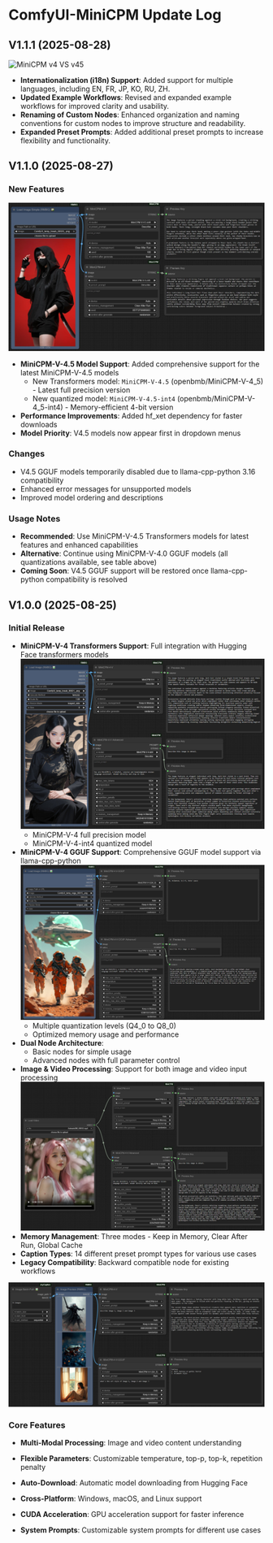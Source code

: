 # ComfyUI-MiniCPM Update Log
## V1.1.1 (2025-08-28)
![MiniCPM v4 VS v45](https://github.com/user-attachments/assets/ad47e274-2a03-4fda-a7b2-7fa60825eb1e)
- **Internationalization (i18n) Support**: Added support for multiple languages, including EN, FR, JP, KO, RU, ZH.
- **Updated Example Workflows**: Revised and expanded example workflows for improved clarity and usability.
- **Renaming of Custom Nodes**: Enhanced organization and naming conventions for custom nodes to improve structure and readability.
- **Expanded Preset Prompts**: Added additional preset prompts to increase flexibility and functionality.
## V1.1.0 (2025-08-27)
### New Features
[![MiniCPM v4 VS v45](example_workflows/MiniCPM_v4VSv45.jpg)](example_workflows/MiniCPM_v4VSv45.json)
- **MiniCPM-V-4.5 Model Support**: Added comprehensive support for the latest MiniCPM-V-4.5 models
  - New Transformers model: `MiniCPM-V-4.5` (openbmb/MiniCPM-V-4_5) - Latest full precision version
  - New quantized model: `MiniCPM-V-4.5-int4` (openbmb/MiniCPM-V-4_5-int4) - Memory-efficient 4-bit version
- **Performance Improvements**: Added hf_xet dependency for faster downloads
- **Model Priority**: V4.5 models now appear first in dropdown menus

### Changes
- V4.5 GGUF models temporarily disabled due to llama-cpp-python 3.16 compatibility
- Enhanced error messages for unsupported models
- Improved model ordering and descriptions

### Usage Notes
- **Recommended**: Use MiniCPM-V-4.5 Transformers models for latest features and enhanced capabilities
- **Alternative**: Continue using MiniCPM-V-4.0 GGUF models (all quantizations available, see table above)
- **Coming Soon**: V4.5 GGUF support will be restored once llama-cpp-python compatibility is resolved

## V1.0.0 (2025-08-25)
### Initial Release
- **MiniCPM-V-4 Transformers Support**: Full integration with Hugging Face transformers models
[![MiniCPM-V-4](example_workflows/MiniCPM-V-4.jpg)](example_workflows/MiniCPM-V-4.json)
  - MiniCPM-V-4 full precision model
  - MiniCPM-V-4-int4 quantized model
- **MiniCPM-V-4 GGUF Support**: Comprehensive GGUF model support via llama-cpp-python
[![MiniCPM-V-4-GGUF](example_workflows/MiniCPM-V-4-GGUF.jpg)](example_workflows/MiniCPM-V-4-GGUF.json)
  - Multiple quantization levels (Q4_0 to Q8_0)
  - Optimized memory usage and performance
- **Dual Node Architecture**: 
  - Basic nodes for simple usage
  - Advanced nodes with full parameter control
- **Image & Video Processing**: Support for both image and video input processing
[![MiniCPM-V-4_video](example_workflows/MiniCPM-V-4_video.jpg)](example_workflows/MiniCPM-V-4_video.json)
- **Memory Management**: Three modes - Keep in Memory, Clear After Run, Global Cache
- **Caption Types**: 14 different preset prompt types for various use cases
- **Legacy Compatibility**: Backward compatible node for existing workflows

[![MiniCPM-V-4_batchImages](example_workflows/MiniCPM-V-4_batchImages.jpg)](example_workflows/MiniCPM-V-4_batchImages.json)

### Core Features
- **Multi-Modal Processing**: Image and video content understanding
- **Flexible Parameters**: Customizable temperature, top-p, top-k, repetition penalty
- **Auto-Download**: Automatic model downloading from Hugging Face
- **Cross-Platform**: Windows, macOS, and Linux support
- **CUDA Acceleration**: GPU acceleration support for faster inference

- **System Prompts**: Customizable system prompts for different use cases

